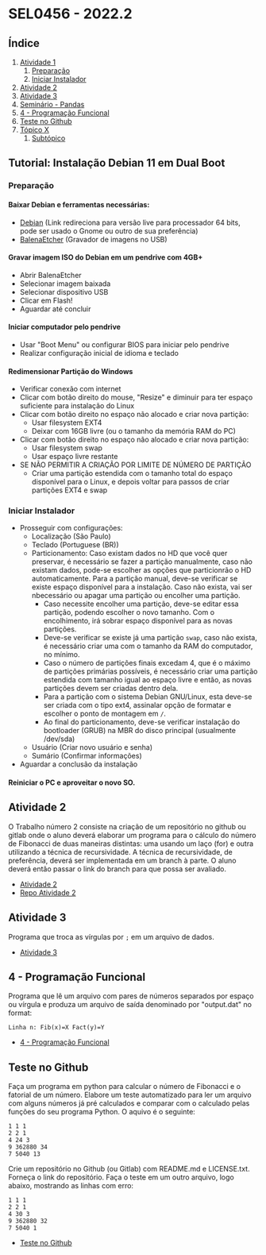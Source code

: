 # SEL0456 - 2022.2

## Índice
1. [Atividade 1](#a1)
    1. [Preparação](#st1)
    2. [Iniciar Instalador](#st2)
2. [Atividade 2](#a2)
3. [Atividade 3](#a3)
4. [Seminário - Pandas](#s1)
5. [4 - Programação Funcional](#a4)
6. [Teste no Github](#a5)
7. [Tópico X](#aX)
    1. [Subtópico](#stX)

## <a id = "a1"></a>Tutorial: Instalação Debian 11 em Dual Boot

### <a id = "st1"></a>Preparação
#### Baixar Debian e ferramentas necessárias:
- [Debian](https://cdimage.debian.org/debian-cd/current-live/amd64/iso-hybrid/) (Link redireciona para versão live para processador 64 bits, pode ser usado o Gnome ou outro de sua preferência)
- [BalenaEtcher](https://www.balena.io/etcher/) (Gravador de imagens no USB)
#### Gravar imagem ISO do Debian em um pendrive com 4GB+
- Abrir BalenaEtcher
- Selecionar imagem baixada
- Selecionar dispositivo USB
- Clicar em Flash!
- Aguardar até concluir
#### Iniciar computador pelo pendrive
- Usar "Boot Menu" ou configurar BIOS para iniciar pelo pendrive
- Realizar configuração inicial de idioma e teclado
#### Redimensionar Partição do Windows
- Verificar conexão com internet
- Clicar com botão direito do mouse, "Resize" e diminuir para ter espaço suficiente para instalação do Linux
- Clicar com botão direito no espaço não alocado e criar nova partição:
	- Usar filesystem EXT4
	- Deixar com 16GB livre (ou o tamanho da memória RAM do PC)
- Clicar com botão direito no espaço não alocado e criar nova partição:
	- Usar filesystem swap
	- Usar espaço livre restante
- SE NÃO PERMITIR A CRIAÇÃO POR LIMITE DE NÚMERO DE PARTIÇÃO
	- Criar uma partição estendida com o tamanho total do espaço disponível para o Linux, e depois voltar para passos de criar partições EXT4 e swap

### <a id = "st2"></a>Iniciar Instalador
- Prosseguir com configurações:
	- Localização (São Paulo)
	- Teclado (Portuguese (BR))
	- Particionamento: Caso existam dados no HD que você quer preservar, é necessário se fazer a partição manualmente, caso não existam dados, pode-se escolher as opções que particionrão o HD automaticamente. Para a partição manual, deve-se verificar se existe espaço disponível para a instalação. Caso não exista, vai ser nbecessário ou apagar uma partição ou encolher uma partição.
		- Caso necessite encolher uma partição, deve-se editar essa partição, podendo escolher o novo tamanho. Com o encolhimento, irá sobrar espaço disponível para as novas partições.
		- Deve-se verificar se existe já uma partição `swap`, caso não exista, é necessário criar uma com o tamanho da RAM do computador, no mínimo.
		- Caso o número de partições finais excedam 4, que é o máximo de partições primárias possíveis, é necessário criar uma partição estendida com tamanho igual ao espaço livre e então, as novas partições devem ser criadas dentro dela.
		- Para a partição com o sistema Debian GNU/Linux, esta deve-se ser criada com o tipo ext4, assinalar opção de formatar e escolher o ponto de montagem em `/`.
		- Ao final do particionamento, deve-se verificar instalação do bootloader (GRUB) na MBR do disco principal (usualmente /dev/sda)
	- Usuário (Criar novo usuário e senha)
	- Sumário (Confirmar informações)
- Aguardar a conclusão da instalação

#### Reiniciar o PC e aproveitar o novo SO.

## <a id = "a2"></a>Atividade 2

O Trabalho número 2 consiste na criação de um repositório no github ou gitlab onde o aluno deverá elaborar um programa para o cálculo do número de Fibonacci de duas maneiras distintas: uma usando um laço (for) e outra utilizando a técnica de recursividade. A técnica de recursividade, de preferência, deverá ser implementada em um branch à parte. O aluno deverá então passar o link do branch para que possa ser avaliado.

- [Atividade 2](https://github.com/matheusvivasr/SEL0456/blob/master/Atividade%202/README.md)
- [Repo Atividade 2](https://github.com/matheusvivasr/sel0456-fibo)

## <a id = "a3"></a>Atividade 3

Programa que troca as vírgulas por ```;``` em um arquivo de dados.

- [Atividade 3](https://github.com/matheusvivasr/SEL0456/tree/master/Atividade%203)

## <a id = "a4"></a>4 - Programação Funcional

Programa que lê um arquivo com pares de números separados por espaço ou vírgula e produza um arquivo de saída denominado por "output.dat" no format:

```Linha n: Fib(x)=X Fact(y)=Y```

- [4 - Programação Funcional](https://github.com/matheusvivasr/SEL0456/tree/master/Atividade%203)

## <a id = "a5"></a>Teste no Github
Faça um programa em python para calcular o número de Fibonacci e o fatorial de um número. Elabore um teste automatizado para ler um arquivo com alguns números já pré calculados e comparar com o calculado pelas funções do seu programa Python. O aquivo é o seguinte:

```# fact Fib
1 1 1
2 2 1
4 24 3
9 362880 34
7 5040 13
```

Crie um repositório no Github (ou Gitlab) com README.md e LICENSE.txt. Forneça o link do repositório.
Faça o teste em um outro arquivo, logo abaixo, mostrando as linhas com erro:

```# fact Fib
1 1 1
2 2 1
4 30 3
9 362880 32
7 5040 1
```

- [Teste no Github](https://github.com/matheusvivasr/SEL0456/tree/master/Teste%20no%20Github)

